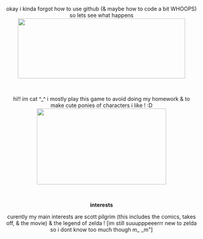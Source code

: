 <html>
<body style="text-align:center;">

<!-- html nerds how do i make the text center aligned again... -->

<p align="center">
  okay i kinda forgot how to use github (& maybe how to code a bit WHOOPS) so lets see what happens

  <img src="https://file.garden/ZFwqlyhvAk-Bo3Zk/dawn-majora.gif" width=440 height=158>
</p>
  <br>
<p align="center">
  hi!! im cat ^_^ i mostly play this game to avoid doing my
  homework & to make cute ponies of characters i like ! :D

  <img src="https://i.pinimg.com/originals/ed/69/74/ed69746096714a8e1b37e5b1f935228d.gif" width=340 height=200>
</p>
  <br>
<p align="center">
  <b>interests</b>

  curently my main interests are scott pilgrim (this includes
  the comics, takes off, & the movie) & the legend of zelda !
  [im still suuupppeeerrr new to zelda so i dont know too much though m_ _m"]
</p>

  
</p>

</html>
